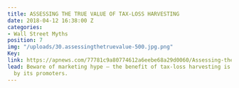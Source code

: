 ```yaml
---
title: ASSESSING THE TRUE VALUE OF TAX-LOSS HARVESTING
date: 2018-04-12 16:38:00 Z
categories:
- Wall Street Myths
position: 7
img: "/uploads/30.assessingthetruevalue-500.jpg.png"
Key: 
link: https://apnews.com/77781c9a80774612a6eebe68a29d0060/Assessing-the-true-value-of-tax-loss-harvesting
lead: Beware of marketing hype – the benefit of tax-loss harvesting is exaggerated
  by its promoters.
---
```


